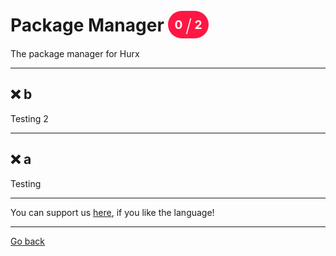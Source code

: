 # Package Manager <span style="background-color: #FF1744; color: #FFFFFF; padding: 10px; border-radius: 100px; font-size: 19.2px; vertical-align: top;">0 <span style="font-size: 28.799999999999997px; vertical-align: middle; font-weight: 300;">/</span> 2</span>


The package manager for Hurx


_____
## ❌ b
Testing 2

_____
## ❌ a
Testing



_____
You can support us [here](https://www.buymeacoffee.com/hurx), if you like the language!
_____
[Go back](../readme.md#Package-Manager)